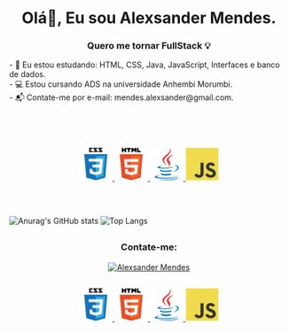<h1 align="center">Olá👋, Eu sou Alexsander Mendes.</h1>
<h3 align="center">Quero me tornar FullStack 💡</h3>
- 🌱 Eu estou estudando: HTML, CSS, Java, JavaScript, Interfaces e banco de dados.<br>
- 💻 Estou cursando ADS na universidade Anhembi Morumbi. <br>
- 📬 Contate-me por e-mail: mendes.alexsander@gmail.com.<br>

##

<br>

##

<p align="center"> <a href="https://www.w3schools.com/css/" target="_blank" rel="noreferrer"> <img src="https://raw.githubusercontent.com/devicons/devicon/master/icons/css3/css3-original-wordmark.svg" alt="css3" width="60" height="60"/> </a> <a href="https://www.w3.org/html/" target="_blank" rel="noreferrer"> <img src="https://raw.githubusercontent.com/devicons/devicon/master/icons/html5/html5-original-wordmark.svg" alt="html5" width="60" height="60"/> </a> <a href="https://www.java.com" target="_blank" rel="noreferrer"> <img src="https://raw.githubusercontent.com/devicons/devicon/master/icons/java/java-original.svg" alt="java" width="60" height="60"/> </a> <a href="https://developer.mozilla.org/en-US/docs/Web/JavaScript" target="_blank" rel="noreferrer"> <img src="https://raw.githubusercontent.com/devicons/devicon/master/icons/javascript/javascript-original.svg" alt="javascript" width="60" height="60"/> </a> </p>

##

<br>

![Anurag's GitHub stats](https://github-readme-stats.vercel.app/api?username=AlexsanderMSilva&show_icons=true&theme=radical)
![Top Langs](https://github-readme-stats.vercel.app/api/top-langs/?username=AlexsanderMSilva&layout=compact&theme=radical)
##
<h3 align="center">Contate-me:</h3>
<p align="center">
<a href="https://www.linkedin.com/in/alexsander-mendes-da-silva-02a26624a/" target="_blank"><img align="center" src="https://raw.githubusercontent.com/rahuldkjain/github-profile-readme-generator/master/src/images/icons/Social/linked-in-alt.svg" alt="Alexsander Mendes" height="50" width="60" /></a>

</p>

##

<p align="center"> <a href="https://www.w3schools.com/css/" target="_blank" rel="noreferrer"> <img src="https://raw.githubusercontent.com/devicons/devicon/master/icons/css3/css3-original-wordmark.svg" alt="css3" width="60" height="60"/> </a> <a href="https://www.w3.org/html/" target="_blank" rel="noreferrer"> <img src="https://raw.githubusercontent.com/devicons/devicon/master/icons/html5/html5-original-wordmark.svg" alt="html5" width="60" height="60"/> </a> <a href="https://www.java.com" target="_blank" rel="noreferrer"> <img src="https://raw.githubusercontent.com/devicons/devicon/master/icons/java/java-original.svg" alt="java" width="60" height="60"/> </a> <a href="https://developer.mozilla.org/en-US/docs/Web/JavaScript" target="_blank" rel="noreferrer"> <img src="https://raw.githubusercontent.com/devicons/devicon/master/icons/javascript/javascript-original.svg" alt="javascript" width="60" height="60"/> </a> </p>

